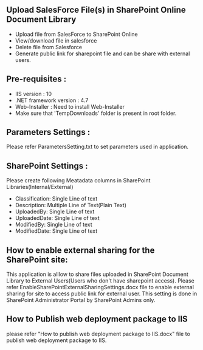 ## Upload SalesForce File(s) in SharePoint Online Document Library 
- Upload file from SalesForce to SharePoint Online
- View/download file in salesforce
- Delete file from Salesforce 
- Generate public link for sharepoint file and can be share with external users.



## Pre-requisites :
- IIS version : 10
- .NET framework version : 4.7
- Web-Installer : Need to install Web-Installer
- Make sure that 'TempDownloads' folder is present in root folder.

## Parameters Settings :
Please refer ParametersSetting.txt to set parameters used in application.

## SharePoint Settings :
Please create following Meatadata columns in SharePoint Libraries(Internal/External)
- Classification: Single Line of text
- Description: Multiple Line of Text(Plain Text)
- UploadedBy: Single Line of text
- UploadedDate: Single Line of text
- ModifiedBy: Single Line of text
- ModifiedDate: Single Line of text

## How to enable external sharing for the SharePoint site:
 This application is alllow to share files uploaded in SharePoint Document Library to External Users(Users who don't have sharepoint access).
Please refer EnableSharePointExternalSharingSettings.docx file to enable external sharing for site to access public link for external user.
This setting is done in SharePoint Administrator Portal by SharePoint Admins only.


## How to Publish web deployment package to IIS
please refer "How to publish web deployment package to IIS.docx" file to publish web deployment package to IIS.

 
